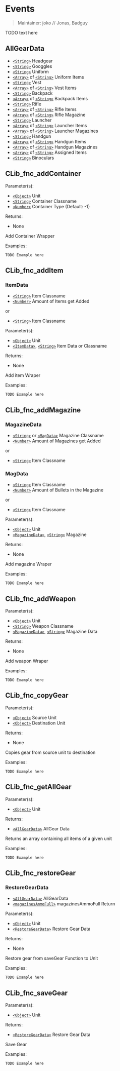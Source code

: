 # Events

> Maintainer: joko // Jonas, Badguy

TODO text here

## AllGearData
* [`<String>`] Headgear
* [`<String>`] Googgles
* [`<String>`] Uniform
* [`<Array>`] of [`<String>`] Uniform Items
* [`<String>`] Vest
* [`<Array>`] of [`<String>`] Vest Items
* [`<String>`] Backpack
* [`<Array>`] of [`<String>`] Backpack Items
* [`<String>`] Rifle
* [`<Array>`] of [`<String>`] Rifle Items
* [`<Array>`] of [`<String>`] Rifle Magazine
* [`<String>`] Launcher
* [`<Array>`] of [`<String>`] Launcher Items
* [`<Array>`] of [`<String>`] Launcher Magazines
* [`<String>`] Handgun
* [`<Array>`] of [`<String>`] Handgun Items
* [`<Array>`] of [`<String>`] Handgun Magazines
* [`<Array>`] of [`<String>`] Assigned Items
* [`<String>`] Binoculars

## CLib_fnc_addContainer

Parameter(s):
* [`<Object>`] Unit
* [`<String>`] Container Classname
* [`<Number>`] Container Type (Default: -1)

Returns:
* None

Add Container Wrapper

Examples:

```sqf
TODO Example here
```

## CLib_fnc_addItem

### ItemData
* [`<String>`] Item Classname
* [`<Number>`] Amount of Items get Added

or

* [`<String>`] Item Classname

Parameter(s):
* [`<Object>`] Unit
* [`<ItemData>`], [`<String>`] Item Data or Classname

Returns:
* None

Add item Wraper

Examples:

```sqf
TODO Example here
```

## CLib_fnc_addMagazine

### MagazineData
* [`<String>`] or [`<MagData>`] Magazine Classname
* [`<Number>`] Amount of Magazines get Added

or

* [`<String>`] Item Classname

### MagData
* [`<String>`] Item Classname
* [`<Number>`] Amount of Bullets in the Magazine  

or  

* [`<String>`] Item Classname

Parameter(s):
* [`<Object>`] Unit
* [`<MagazineData>`], [`<String>`] Magazine

Returns:
* None

Add magazine Wraper

Examples:

```sqf
TODO Example here
```

## CLib_fnc_addWeapon

Parameter(s):
* [`<Object>`] Unit
* [`<String>`] Weapon Classname
* [`<MagazineData>`], [`<String>`] Magazine Data

Returns:
* None

Add weapon Wraper

Examples:

```sqf
TODO Example here
```

## CLib_fnc_copyGear

Parameter(s):
* [`<Object>`] Source Unit
* [`<Object>`] Destination Unit

Returns:
* None

Copies gear from source unit to destination

Examples:

```sqf
TODO Example here
```

## CLib_fnc_getAllGear

Parameter(s):
* [`<Object>`] Unit

Returns:
* [`<AllGearData>`] AllGear Data

Returns an array containing all items of a given unit

Examples:

```sqf
TODO Example here
```

## CLib_fnc_restoreGear

### RestoreGearData
* [`<AllGearData>`] AllGearData
* [`<magazinesAmmoFull>`] magazinesAmmoFull Return

Parameter(s):
* [`<Object>`] Unit
* [`<RestoreGearData>`] Restore Gear Data

Returns:
* None

Restore gear from saveGear Function to Unit

Examples:

```sqf
TODO Example here
```

## CLib_fnc_saveGear

Parameter(s):
* [`<Object>`] Unit

Returns:
* [`<RestoreGearData>`] Restore Gear Data

Save Gear

Examples:

```sqf
TODO Example here
```

[`<Control>`]: https://community.bistudio.com/wiki/Control
[`<Anything>`]: https://community.bistudio.com/wiki/Anything
[`<Config>`]: https://community.bistudio.com/wiki/Config
[`<Object>`]: https://community.bistudio.com/wiki/Object
[`<String>`]: https://community.bistudio.com/wiki/String
[`<Number>`]: https://community.bistudio.com/wiki/Number
[`<Array>`]: https://community.bistudio.com/wiki/Array
[`<Position>`]: https://community.bistudio.com/wiki/Position
[`<Color>`]: https://community.bistudio.com/wiki/Color
[`<Boolean>`]: https://community.bistudio.com/wiki/Boolean
[`<Code>`]: https://community.bistudio.com/wiki/Code
[`<Group>`]: https://community.bistudio.com/wiki/Group
[`<Location>`]: https://community.bistudio.com/wiki/Location
[`<magazinesAmmoFull>`]: https://community.bistudio.com/wiki/magazinesAmmoFull
[`<ItemData>`]: #ItemData
[`<MagData>`]: #MagData
[`<MagazineData>`]: #MagazineData
[`<AllGearData>`]: #AllGearData
[`<RestoreGearData>`]: #RestoreGearData
